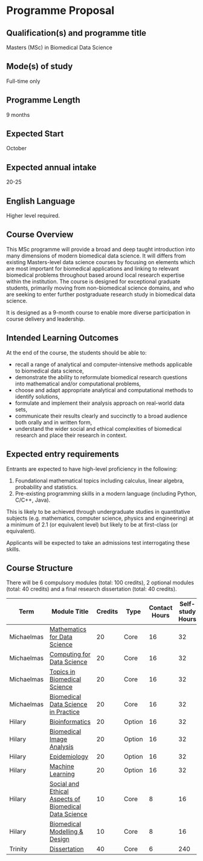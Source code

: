 # Programme Proposal

## Qualification(s) and programme title

Masters (MSc) in Biomedical Data Science

## Mode(s) of study

Full-time only 

## Programme Length

9 months

## Expected Start 

October

## Expected annual intake 

20-25

## English Language

Higher level required.

## Course Overview

This MSc programme will provide a broad and deep taught introduction into many dimensions of modern biomedical data science. It will differs from existing Masters-level data science courses by focusing on elements which are most important for biomedical applications and linking to relevant biomedical problems throughout based around local research expertise within the institution. The course is designed for exceptional graduate students, primarily moving from non-biomedical science domains, and who are seeking to enter further postgraduate research study in biomedical data science.

It is designed as a 9-month course to enable more diverse participation in course delivery and leadership.

## Intended Learning Outcomes

At the end of the course, the students should be able to:

- recall a range of analytical and computer-intensive methods applicable to biomedical data science,
- demonstrate the ability to reformulate biomedical research questions into mathematical and/or computational problems,
- choose and adapt appropriate analytical and computational methods to identify solutions,
- formulate and implement their analysis approach on real-world data sets,
- communicate their results clearly and succinctly to a broad audience both orally and in written form,
- understand the wider social and ethical complexities of biomedical research and place their research in context.

## Expected entry requirements

Entrants are expected to have high-level proficiency in the following:

1. Foundational mathematical topics including calculus, linear algebra, probability and statistics.
2. Pre-existing programming skills in a modern language (including Python, C/C++, Java).

This is likely to be achieved through undergraduate studies in quantitative subjects (e.g. mathematics, computer science, physics and engineering) at a minimum of 2.1 (or equivalent level) but likely to be at first-class (or equivalent). 

Applicants will be expected to take an admissions test interrogating these skills.

## Course Structure

There will be 6 compulsory modules (total: 100 credits), 2 optional modules (total: 40 credits) and a final research dissertation (total: 40 credits).

| Term | Module Title | Credits | Type | Contact Hours | Self-study Hours |
|------|--------------|---------|------|---------------|------------------|
| Michaelmas | [Mathematics for Data Science](modules/mathematics.md) | 20 | Core | 16 | 32 |
| Michaelmas | [Computing for Data Science](modules/mathematics.md) | 20 | Core | 16 | 32 |
| Michaelmas | [Topics in Biomedical Science](modules/topics.md) | 20 | Core | 16 | 32 |
| Michaelmas | [Biomedical Data Science in Practice](modules/practice.md) | 20 | Core | 16 | 32 |
| Hilary | [Bioinformatics](modules/bioinformatics.md) | 20 | Option | 16 | 32 |
| Hilary | [Biomedical Image Analysis](modules/imaging.md) | 20 | Option | 16 | 32 |
| Hilary | [Epidemiology](modules/epidemiology.md) | 20 | Option | 16 | 32 |
| Hilary | [Machine Learning](modules/machine-learning.md) | 20 | Option | 16 | 32 |
| Hilary | [Social and Ethical Aspects of Biomedical Data Science](modules/socialethics.md) | 10 | Core | 8 | 16 |
| Hilary | [Biomedical Modelling & Design](modules/design.md) | 10 | Core | 8 | 16 |
| Trinity | [Dissertation](modules/dissertation.md) | 40 | Core | 6 | 240 |
